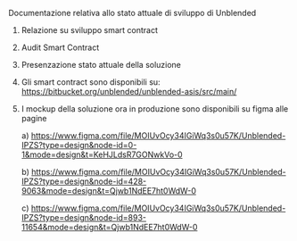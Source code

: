 Documentazione relativa allo stato attuale di sviluppo di Unblended

  1) Relazione su sviluppo smart contract

  2) Audit Smart Contract

  3) Presenzazione stato attuale della soluzione

  4) Gli smart contract sono disponibili su: https://bitbucket.org/unblended/unblended-asis/src/main/

  5) I mockup della soluzione ora in produzione sono disponibili su figma alle pagine
     
       a) https://www.figma.com/file/MOIUvOcy34IGiWq3s0u57K/Unblended-IPZS?type=design&node-id=0-1&mode=design&t=KeHJLdsR7GONwkVo-0
     
       b) https://www.figma.com/file/MOIUvOcy34IGiWq3s0u57K/Unblended-IPZS?type=design&node-id=428-9063&mode=design&t=Qjwb1NdEE7ht0WdW-0
     
       c) https://www.figma.com/file/MOIUvOcy34IGiWq3s0u57K/Unblended-IPZS?type=design&node-id=893-11654&mode=design&t=Qjwb1NdEE7ht0WdW-0
